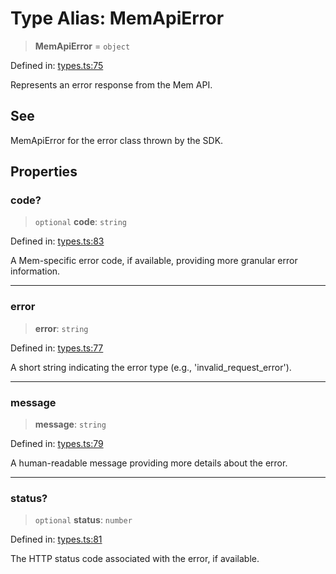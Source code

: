 # Type Alias: MemApiError

> **MemApiError** = `object`

Defined in: [types.ts:75](https://github.com/CuriouslyCory/memai-sdk/blob/901eea5e37c1f7d41b2990f0fff59ade65993843/src/types.ts#L75)

Represents an error response from the Mem API.

## See

MemApiError for the error class thrown by the SDK.

## Properties

### code?

> `optional` **code**: `string`

Defined in: [types.ts:83](https://github.com/CuriouslyCory/memai-sdk/blob/901eea5e37c1f7d41b2990f0fff59ade65993843/src/types.ts#L83)

A Mem-specific error code, if available, providing more granular error information.

***

### error

> **error**: `string`

Defined in: [types.ts:77](https://github.com/CuriouslyCory/memai-sdk/blob/901eea5e37c1f7d41b2990f0fff59ade65993843/src/types.ts#L77)

A short string indicating the error type (e.g., 'invalid_request_error').

***

### message

> **message**: `string`

Defined in: [types.ts:79](https://github.com/CuriouslyCory/memai-sdk/blob/901eea5e37c1f7d41b2990f0fff59ade65993843/src/types.ts#L79)

A human-readable message providing more details about the error.

***

### status?

> `optional` **status**: `number`

Defined in: [types.ts:81](https://github.com/CuriouslyCory/memai-sdk/blob/901eea5e37c1f7d41b2990f0fff59ade65993843/src/types.ts#L81)

The HTTP status code associated with the error, if available.
